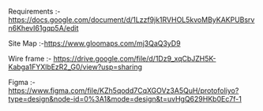 Requirements :- https://docs.google.com/document/d/1Lzzf9jk1RVHOL5kvoMByKAKPUBsrvn6KhevI61gqp5A/edit


Site Map :-https://www.gloomaps.com/mj3QaQ3yD9


Wire frame :- https://drive.google.com/file/d/1Dz9_xqCbJZH5K-Kabga1FYXlbEzR2_G0/view?usp=sharing


Figma :-https://www.figma.com/file/KZh5qodd7CqXGOVz3A5QuH/protofoliyo?type=design&node-id=0%3A1&mode=design&t=uvHgQ629HKb0Ec7f-1
